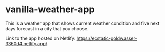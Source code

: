 # vanilla-weather-app
 This is a weather app that shows current weather condition and five next days forecast in a city that you choose.
 
Link to the app hosted on Netlify: https://ecstatic-goldwasser-3360d4.netlify.app/
